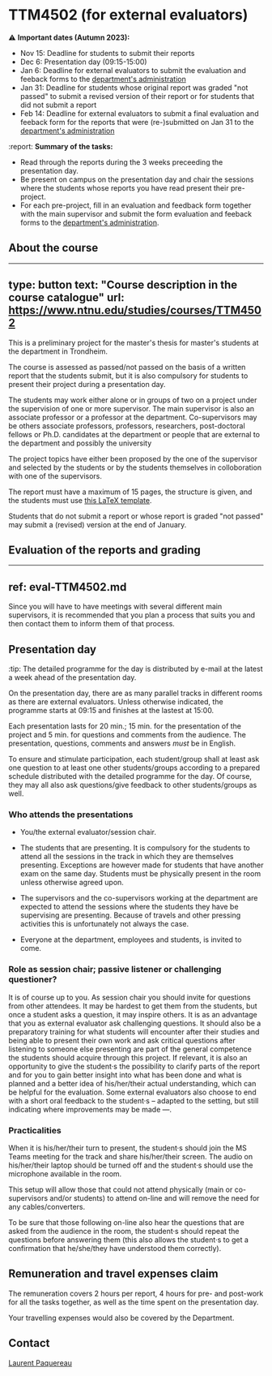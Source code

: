 # TTM4502 (for external evaluators)


:warning:
**Important dates (Autumn 2023):**
- Nov 15: Deadline for students to submit their reports
- Dec 6: Presentation day (09:15-15:00)
- Jan 6: Deadline for external evaluators to submit the evaluation and feeback forms to the [department's administration](mailto:liv.k.stubberud@ntnu.no,laurent.paquereau@ntnu.no)
- Jan 31: Deadline for students whose original report was graded "not passed" to submit a revised version of their report or for students that did not submit a report
- Feb 14: Deadline for external evaluators to submit a final evaluation and feeback form for the reports that were (re-)submitted on Jan 31 to the [department's administration](mailto:liv.k.stubberud@ntnu.no,laurent.paquereau@ntnu.no)


:report:
**Summary of the tasks:**
* Read through the reports during the 3 weeks preceeding the presentation day.
* Be present on campus on the presentation day and chair the sessions where the students whose reports you have read present their pre-project.
* For each pre-project, fill in an evaluation and feedback form together with the main supervisor and submit the form evaluation and feeback forms to the [department's administration](mailto:liv.k.stubberud@ntnu.no,laurent.paquereau@ntnu.no).


## About the course

---
type: button
text: "Course description in the course catalogue"
url: https://www.ntnu.edu/studies/courses/TTM4502
---

This is a preliminary project for the master's thesis for master's students at the department in Trondheim. 

The course is assessed as passed/not passed on the basis of a written report that the students submit, but it is also compulsory for students to present their project during a presentation day.

The students may work either alone or in groups of two on a project under the supervision of one or more supervisor. The main supervisor is also an associate professor or a professor at the department. Co-supervisors may be
others associate professors, professors, researchers, post-doctoral fellows or Ph.D. candidates at the department or people that are external to the department and possibly the university

The project topics have either been proposed by the one of the supervisor and selected by the students or by the students themselves in colloboration with one of the supervisors.

The report must have a maximum of 15 pages, the structure is given, and the students must use [this LaTeX template](https://v2.overleaf.com/read/zmdtrkxxsjyq).

Students that do not submit a report or whose report is graded "not passed" may submit a (revised) version at the end of January.


## Evaluation of the reports and grading

---
ref: eval-TTM4502.md
---


Since you will have to have meetings with several different main supervisors, it is recommended that you plan a process that suits you and then contact them to inform them of that process.


## Presentation day


:tip:
The detailed programme for the day is distributed by e-mail at the latest a week ahead of the presentation day. 


On the presentation day, there are as many parallel tracks in different rooms as there are external evaluators. Unless otherwise indicated, the programme starts at 09:15 and finishes at the lastest at 15:00.

Each presentation lasts for 20 min.; 15 min. for the presentation of the project and 5 min. for questions and comments from the audience. The presentation, questions, comments and answers *must* be in English.

To ensure and stimulate participation, each student/group shall at least ask one question to at least one other students/groups according to a prepared schedule distributed with the detailed programme for the day. Of course, they may all also ask questions/give feedback to other students/groups as well.


### Who attends the presentations


* You/the external evaluator/session chair.

* The students that are presenting. It is compulsory for the students to attend all the sessions in the track in which they are themselves presenting. Exceptions are however made for students that have another exam on the same day. Students must be physically present in the room unless otherwise agreed upon.

* The supervisors and the co-supervisors working at the department are expected to attend the sessions where the students they have be supervising are presenting. Because of travels and other pressing activities this is
unfortunately not always the case.

* Everyone at the department, employees and students, is invited to come.


### Role as session chair; passive listener or challenging questioner?


It is of course up to you. As session chair you should invite for questions from other attendees. It may be hardest to get them from the students, but once a student asks a question, it may inspire others. It is as an advantage that you as external evaluator ask challenging questions. It should also be a preparatory training for what students will encounter after their studies and being able to present their own work and ask critical questions after listening to someone else presenting are part of the general competence the students should acquire through this project. If relevant, it is also an opportunity to give the student·s the possibility to clarify parts of the report and for you to gain better insight into what has been done and what is planned and a better idea of his/her/their actual understanding, which can be helpful for the evaluation. Some external evaluators also choose to end with a short oral feedback to the student·s – adapted to the setting, but still indicating where improvements may be made —.


### Practicalities

When it is his/her/their turn to present, the student·s should join the MS Teams meeting for the track and share his/her/their screen. The audio on his/her/their laptop should be turned off and the student·s should use the microphone available in the room.

This setup will allow those that could not attend physically (main or co-supervisors and/or students) to attend on-line and will remove the need for any cables/converters.

To be sure that those following on-line also hear the questions that are asked from the audience in the room, the student·s should repeat the questions before answering them (this also allows the student·s to get a confirmation that he/she/they have understood them correctly).



## Remuneration and travel expenses claim


The remuneration covers 2 hours per report, 4 hours for pre- and post-work for all the tasks together, as well as the time spent on the presentation day.

Your travelling expenses would also be covered by the Department.


## Contact
[Laurent Paquereau](mailto:laurent.paquereau@ntnu.no)

